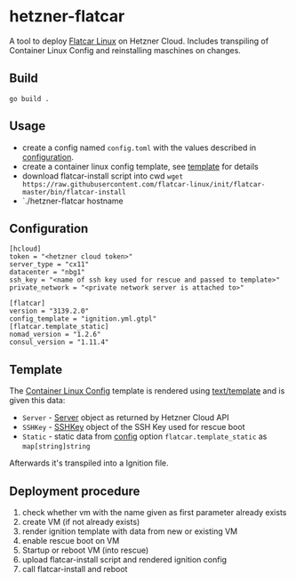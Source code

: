 # hetzner-flatcar
A tool to deploy [Flatcar Linux](https://flatcar.og) on Hetzner Cloud.
Includes transpiling of Container Linux Config and reinstalling maschines on changes.

## Build
`go build .`

## Usage
* create a config named `config.toml` with the values described in [configuration](#configuration).
* create a container linux config template, see [template](#template) for details
* download flatcar-install script into cwd `wget https://raw.githubusercontent.com/flatcar-linux/init/flatcar-master/bin/flatcar-install`
* `./hetzner-flatcar hostname

## Configuration
```
[hcloud]
token = "<hetzner cloud token>"
server_type = "cx11"
datacenter = "nbg1"
ssh_key = "<name of ssh key used for rescue and passed to template>"
private_network = "<private network server is attached to>"

[flatcar]
version = "3139.2.0"
config_template = "ignition.yml.gtpl"
[flatcar.template_static]
nomad_version = "1.2.6"
consul_version = "1.11.4"
```

## Template
The [Container Linux Config](https://github.com/flatcar-linux/container-linux-config-transpiler/blob/flatcar-master/doc/configuration.md) template is rendered using [text/template](https://golang.org/pkg/text/template/) and is given this data:
* `Server` - [Server](https://pkg.go.dev/github.com/hetznercloud/hcloud-go/hcloud#Server) object as returned by Hetzner Cloud API
* `SSHKey` - [SSHKey](https://pkg.go.dev/github.com/hetznercloud/hcloud-go/hcloud#SSHKey) object of the SSH Key used for rescue boot
* `Static` - static data from [config](#configuration) option `flatcar.template_static` as `map[string]string`

Afterwards it's transpiled into a Ignition file.

## Deployment procedure
1. check whether vm with the name given as first parameter already exists
2. create VM (if not already exists)
3. render ignition template with data from new or existing VM
4. enable rescue boot on VM
5. Startup or reboot VM (into rescue)
6. upload flatcar-install script and rendered ignition config
7. call flatcar-install and reboot
